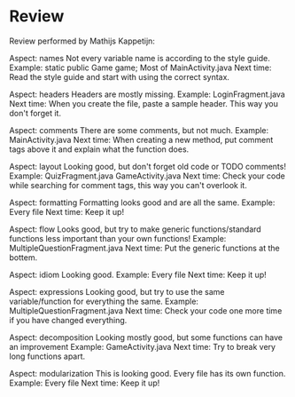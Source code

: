 # Review

Review performed by Mathijs Kappetijn:

Aspect: names
Not every variable name is according to the style guide.
Example: 
static public Game game;
Most of MainActivity.java
Next time:
Read the style guide and start with using the correct syntax.

Aspect: headers
Headers are mostly missing.
Example: 
LoginFragment.java
Next time:
When you create the file, paste a sample header. This way you don't forget it.

Aspect: comments
There are some comments, but not much.
Example: 
MainActivity.java
Next time:
When creating a new method, put comment tags above it and explain what the function does.

Aspect: layout
Looking good, but don't forget old code or TODO comments!
Example: 
QuizFragment.java
GameActivity.java
Next time:
Check your code while searching for comment tags, this way you can't overlook it.

Aspect: formatting
Formatting looks good and are all the same.
Example: 
Every file
Next time:
Keep it up!

Aspect: flow
Looks good, but try to make generic functions/standard functions less important than your own functions!
Example:
MultipleQuestionFragment.java
Next time:
Put the generic functions at the bottem.

Aspect: idiom
Looking good.
Example:
Every file
Next time:
Keep it up!

Aspect: expressions
Looking good, but try to use the same variable/function for everything the same.
Example:
MultipleQuestionFragment.java
Next time:
Check your code one more time if you have changed everything.

Aspect: decomposition
Looking mostly good, but some functions can have an improvement
Example:
GameActivity.java
Next time:
Try to break very long functions apart.


Aspect: modularization
This is looking good. Every file has its own function.
Example:
Every file
Next time:
Keep it up!